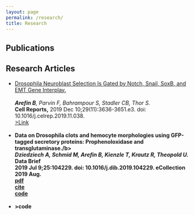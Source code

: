 ```yaml
---
layout: page
permalink: /research/
title: Research
---
```


<h2>Publications</h2>
<h2>Research Articles</h2>
<ul>
	<li>
		<a href="https://www.ncbi.nlm.nih.gov/pubmed/31825841">	<div class="color-button">Drosophila Neuroblast Selection Is Gated by Notch, Snail, SoxB, and EMT Gene Interplay.</div></a><br><i><b>Arefin B</b>, Parvin F, Bahrampour S, Stadler CB, Thor S.</i><br>
		<b>Cell Reports,</b> 2019 Dec 10;29(11):3636-3651.e3. doi: 10.1016/j.celrep.2019.11.038.<br>
<a href="https://www.ncbi.nlm.nih.gov/pubmed/31825841">	<div class="color-button">>Link</div></a>  
  
  </li><br>
	<li>
		<b>Data on Drosophila clots and hemocyte morphologies using GFP-tagged secretory proteins: Prophenoloxidase and transglutaminase./b><br>
		<i>Dziedziech A, Schmid M, Arefin B, Kienzle T, Krautz R, Theopold U.</i><br>
		<b>Data Brief</b><br>  2019 Jul 9;25:104229. doi: 10.1016/j.dib.2019.104229. eCollection 2019 Aug.<br>
		<a href="Paper1.pdf"><div class="color-button">pdf</div></a><a href=""><div class="color-button">cite</div></a><a href=""><div class="color-button">code</div></a>
	
  </li><br>
	<li>
	>code</div></a>
